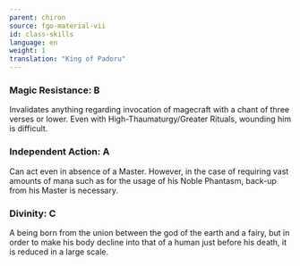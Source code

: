 ```yaml
---
parent: chiron
source: fgo-material-vii
id: class-skills
language: en
weight: 1
translation: "King of Padoru"
---
```


### Magic Resistance: B

Invalidates anything regarding invocation of magecraft with a chant of three verses or lower.
Even with High-Thaumaturgy/Greater Rituals, wounding him is difficult.

### Independent Action: A

Can act even in absence of a Master.
However, in the case of requiring vast amounts of mana such as for the usage of his Noble Phantasm, back-up from his Master is necessary.

### Divinity: C

A being born from the union between the god of the earth and a fairy, but in order to make his body decline into that of a human just before his death, it is reduced in a large scale.
